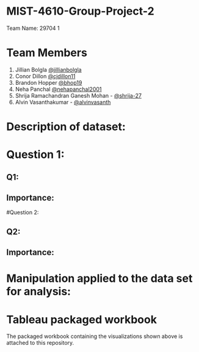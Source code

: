 # MIST-4610-Group-Project-2
Team Name: 29704 1

# Team Members
1. Jillian Bolgla [@jillianbolgla](https://github.com/jillianbolgla)
2. Conor Dillon [@cjdillon11](https://github.com/cjdillon11)
3. Brandon Hopper [@bhop19](https://github.com/bhop19)
4. Neha Panchal [@nehapanchal2001](https://github.com/nehapanchal2001)
5. Shrija Ramachandran Ganesh Mohan - [@shrija-27](https://github.com/shrija-27)
6. Alvin Vasanthakumar - [@alvinvasanth](https://github.com/alvinvasanth)

# Description of dataset:

# Question 1:
## Q1: 

## Importance:

#Question 2:
## Q2: 

## Importance:

# Manipulation applied to the data set for analysis:

# Tableau packaged workbook
The packaged workbook containing the visualizations shown above is attached to this repository.
